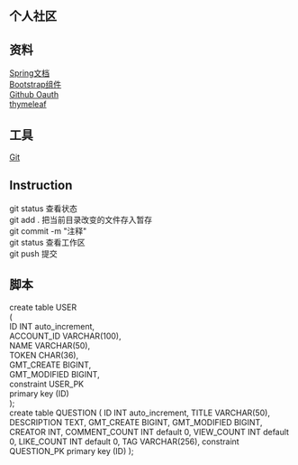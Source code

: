 ## 个人社区

## 资料
[Spring文档](https://spring.io/)  
[Bootstrap组件](https://v3.bootcss.com/components/#navbar)  
[Github Oauth](https://developer.github.com/apps/)  
[thymeleaf](https://www.thymeleaf.org/index.html)  
## 工具
[Git](https://github.com/)
## Instruction
git status  查看状态  
git add .   把当前目录改变的文件存入暂存  
git commit -m "注释"    
git status  查看工作区  
git push    提交  
## 脚本
create table USER  
(  
	ID INT auto_increment,  
	ACCOUNT_ID VARCHAR(100),  
	NAME VARCHAR(50),  
	TOKEN CHAR(36),  
	GMT_CREATE BIGINT,  
	GMT_MODIFIED BIGINT,  
	constraint USER_PK  
	primary key (ID)  
);  
create table QUESTION
(
    ID            INT auto_increment,
    TITLE         VARCHAR(50),
    DESCRIPTION   TEXT,
    GMT_CREATE    BIGINT,
    GMT_MODIFIED  BIGINT,
    CREATOR       INT,
    COMMENT_COUNT INT default 0,
    VIEW_COUNT    INT default 0,
    LIKE_COUNT    INT default 0,
    TAG           VARCHAR(256),
    constraint QUESTION_PK
        primary key (ID)
);
